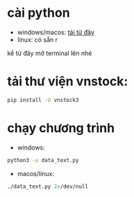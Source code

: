 # cài python

* windows/macos: [tải từ đây](https://www.python.org/downloads/)
* linux: có sẵn r

kể từ đây mở terminal lên nhé

# tải thư viện vnstock:

```bash
pip install -U vnstock3
```

# chạy chương trình

* windows:
```bat
python3 -u data_text.py
```

* macos/linux:
```bash
./data_text.py 2>/dev/null
```
